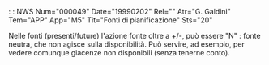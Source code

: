  :  : NWS Num="000049" Date="19990202" Rel="" Atr="G. Galdini" Tem="APP" App="M5" Tit="Fonti di pianificazione" Sts="20"

Nelle fonti (presenti/future) l'azione fonte  oltre a +/-, può essere "N" :  fonte neutra, che non agisce sulla disponibilità.
Può servire, ad esempio, per vedere comunque giacenze non disponibili (senza tenerne conto).

